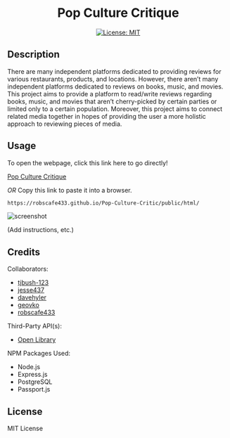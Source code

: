 
<div align='center'>
  
# Pop Culture Critique

[![License: MIT](https://img.shields.io/badge/License-MIT-yellow.svg)](https://opensource.org/licenses/MIT)

</div>

## Description

There are many independent platforms dedicated to providing reviews for various restaurants, products, and locations. However, there aren’t many independent platforms dedicated to reviews on books, music, and movies. This project aims to provide a platform to read/write reviews regarding books, music, and movies that aren’t cherry-picked by certain parties or limited only to a certain population. Moreover, this project aims to connect related media together in hopes of providing the user a more holistic approach to reviewing pieces of media.


## Usage

To open the webpage, click this link here to go directly!

[Pop Culture Critique](https://robscafe433.github.io/Pop-Culture-Critic/public/html/ )

_OR_ Copy this link to paste it into a browser.

```md
https://robscafe433.github.io/Pop-Culture-Critic/public/html/ 
```

![screenshot](.png)

(Add instructions, etc.)


## Credits

Collaborators:
- [tjbush-123](https://github.com/tjbush-123)
- [jesse437](https://github.com/jesse437)
- [davehyler](https://github.com/davehyler)
- [geovko](https://github.com/geovko)
- [robscafe433](https://github.com/robscafe433)

Third-Party API(s):
- [Open Library](https://openlibrary.org/)

NPM Packages Used:
- Node.js
- Express.js
- PostgreSQL
- Passport.js


## License

MIT License

